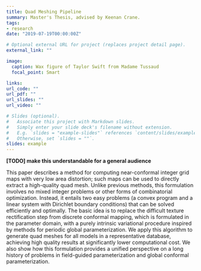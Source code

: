 ```yaml
---
title: Quad Meshing Pipeline
summary: Master's Thesis, advised by Keenan Crane.
tags:
- research
date: "2019-07-19T00:00:00Z"

# Optional external URL for project (replaces project detail page).
external_link: ""

image:
  caption: Wax figure of Taylor Swift from Madame Tussaud
  focal_point: Smart

links:
url_code: ""
url_pdf: ""
url_slides: ""
url_video: ""

# Slides (optional).
#   Associate this project with Markdown slides.
#   Simply enter your slide deck's filename without extension.
#   E.g. `slides = "example-slides"` references `content/slides/example-slides.md`.
#   Otherwise, set `slides = ""`.
slides: example
---
```


**[TODO] make this understandable for a general audience**

This paper describes a method for computing near-conformal integer grid maps with very low area distortion; such maps can be used to directly extract a high-quality quad mesh. Unlike previous methods, this formulation involves no mixed integer problems or other forms of combinatorial optimization. Instead, it entails two easy problems (a convex program and a linear system with Dirichlet boundary conditions) that can be solved efficiently and optimally. The basic idea is to replace the difficult texture rectification step from discrete conformal mapping, which is formulated in the parameter domain, with a purely intrinsic variational procedure inspired by methods for periodic global parameterization. We apply this algorithm to generate quad meshes for all models in a representative database, achieving high quality results at significantly lower computational cost. We also show how this formulation provides a unified perspective on a long history of problems in field-guided parameterization and global conformal parameterization.
